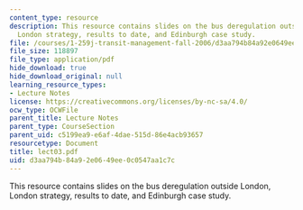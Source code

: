 ```yaml
---
content_type: resource
description: This resource contains slides on the bus deregulation outside London,
  London strategy, results to date, and Edinburgh case study.
file: /courses/1-259j-transit-management-fall-2006/d3aa794b84a92e0649ee0c0547aa1c7c_lect03.pdf
file_size: 118897
file_type: application/pdf
hide_download: true
hide_download_original: null
learning_resource_types:
- Lecture Notes
license: https://creativecommons.org/licenses/by-nc-sa/4.0/
ocw_type: OCWFile
parent_title: Lecture Notes
parent_type: CourseSection
parent_uid: c5199ea9-e6af-4dae-515d-86e4acb93657
resourcetype: Document
title: lect03.pdf
uid: d3aa794b-84a9-2e06-49ee-0c0547aa1c7c
---
```

This resource contains slides on the bus deregulation outside London, London strategy, results to date, and Edinburgh case study.